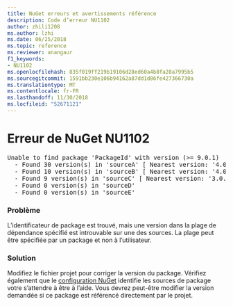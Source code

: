 ```yaml
---
title: NuGet erreurs et avertissements référence
description: Code d’erreur NU1102
author: zhili1208
ms.author: lzhi
ms.date: 06/25/2018
ms.topic: reference
ms.reviewer: anangaur
f1_keywords:
- NU1102
ms.openlocfilehash: 835f019ff219b19106d28ed60a4b8fa28a7995b5
ms.sourcegitcommit: 1591bb230e106b94162a87dd1d86fe427366730a
ms.translationtype: MT
ms.contentlocale: fr-FR
ms.lasthandoff: 11/30/2018
ms.locfileid: "52671121"
---
```

# <a name="nuget-error-nu1102"></a>Erreur de NuGet NU1102

<pre>Unable to find package 'PackageId' with version (>= 9.0.1)<br/>  - Found 30 version(s) in 'sourceA' [ Nearest version: '4.0.0' ]<br/>  - Found 10 version(s) in 'sourceB' [ Nearest version: '4.0.0-rc-2129' ]<br/>  - Found 9 version(s) in 'sourceC' [ Nearest version: '3.0.0-beta-00032' ]<br/>  - Found 0 version(s) in 'sourceD'<br/>  - Found 0 version(s) in 'sourceE'</pre>

### <a name="issue"></a>Problème
L’identificateur de package est trouvé, mais une version dans la plage de dépendance spécifié est introuvable sur une des sources. La plage peut être spécifiée par un package et non à l’utilisateur.

### <a name="solution"></a>Solution
Modifiez le fichier projet pour corriger la version du package. Vérifiez également que le [configuration NuGet](../../consume-packages/Configuring-NuGet-Behavior.md) identifie les sources de package votre s’attendre à être à l’aide. Vous devrez peut-être modifier la version demandée si ce package est référencé directement par le projet.
